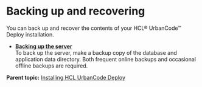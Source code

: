 # Backing up and recovering

You can back up and recover the contents of your HCL® UrbanCode™ Deploy installation.

-   **[Backing up the server](../../com.udeploy.install.doc/topics/server_backup.md)**  
To back up the server, make a backup copy of the database and application data directory. Both frequent online backups and occasional offline backups are required.

**Parent topic:** [Installing HCL UrbanCode Deploy](../../com.udeploy.install.doc/topics/install_ch.md)

